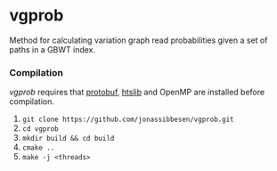 # vgprob
Method for calculating variation graph read probabilities given a set of paths in a GBWT index.

### Compilation
*vgprob* requires that [protobuf](https://github.com/protocolbuffers/protobuf), [htslib](https://github.com/samtools/htslib) and OpenMP are installed before compilation. 

1. `git clone https://github.com/jonassibbesen/vgprob.git`
2. `cd vgprob`
3. `mkdir build && cd build`
4. `cmake ..`
5. `make -j <threads>`
